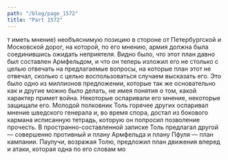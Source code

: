 ```yaml
---
path: "/blog/page_1572"
title: "Part 1572"
---
```


т иметь мнение) необъяснимую позицию в стороне от Петербургской и Московской дорог, на которой, по его мнению, армия должна была соединившись ожидать неприятеля. Видно было, что этот план давно был составлен Армфельдом, и что он теперь изложил его не столько с целью отвечать на предлагаемые вопросы, на которые план этот не отвечал, сколько с целью воспользоваться случаем высказать его. Это было одно из миллионов предложении, которые так же основательно как и другие можно было делать, не имея понятия о том, какой характер примет война. Некоторые оспаривали его мнение, некоторые защищали его. Молодой полковник Толь горячее других оспаривал мнение шведского генерала и, во время спора, достал из бокового кармана исписанную тетрадь, которую он попросил позволение прочесть. В пространно-составленной записке Толь предлагал другой — совершенно противный и плану Армфельда и плану Пфуля — план кампании. Паулучи, возражая Толю, предложил план движения вперед и атаки, которая одна по его словам мо
